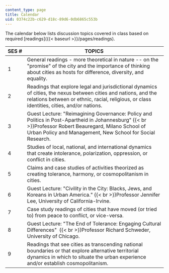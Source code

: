```yaml
---
content_type: page
title: Calendar
uid: 0374c22b-c629-d18c-89d6-0db6865c553b
---
```


The calendar below lists discussion topics covered in class based on required [readings]({{< baseurl >}}/pages/readings).

| SES # | TOPICS |
| --- | --- |
| 1 | General readings - more theoretical in nature -- on the "promise" of the city and the importance of thinking about cities as hosts for difference, diversity, and equality. |
| 2 | Readings that explore legal and jurisdictional dynamics of cities, the nexus between cities and nations, and the relations between or ethnic, racial, religious, or class identities, cities, and/or nations. |
| 3 | Guest Lecture: "Reimagining Governance: Policy and Politics in Post-Apartheid in Johannesburg"  {{< br >}}Professor Robert Beauregard, Milano School of Urban Policy and Management, New School for Social Research. |
| 4 | Studies of local, national, and international dynamics that create intolerance, polarization, oppression, or conflict in cities. |
| 5 | Claims and case studies of activities theorized as creating tolerance, harmony, or cosmopolitanism in cities. |
| 6 | Guest Lecture: "Civility in the City: Blacks, Jews, and Koreans in Urban America."  {{< br >}}Professor Jennifer Lee, University of California-Irvine. |
| 7 | Case study readings of cities that have moved (or tried to) from peace to conflict, or vice-versa. |
| 8 | Guest Lecture: "The End of Tolerance: Engaging Cultural Differences"   {{< br >}}Professor Richard Schweder, University of Chicago. |
| 9 | Readings that see cities as transcending national boundaries or that explore alternative territorial dynamics in which to situate the urban experience and/or establish cosmopolitanism.